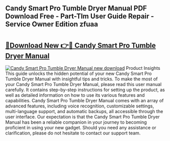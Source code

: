 ## Candy Smart Pro Tumble Dryer Manual PDF Download Free - Part-Tlm User Guide Repair - Service Owner Edition zfuaa

# <h2><a href="http://cf14621.oget.top/?id=Candy+Smart+Pro+Tumble+Dryer+Manual">🔗Download New 👉🔴 Candy Smart Pro Tumble Dryer Manual</a></h2>

[![Candy Smart Pro Tumble Dryer Manual new download](https://i.imgur.com/5g1atiW.png)](http://cf14621.oget.top/?id=Candy+Smart+Pro+Tumble+Dryer+Manual)
Product Insights This guide unlocks the hidden potential of your new Candy Smart Pro Tumble Dryer Manual with insightful tips and tricks. To make the most of your Candy Smart Pro Tumble Dryer Manual, please read this user manual carefully. It contains step-by-step instructions for setting up the product, as well as detailed information on how to use its various features and capabilities. Candy Smart Pro Tumble Dryer Manual comes with an array of advanced features, including voice recognition, customizable settings, multi-language support, and automatic backups, all accessible through the user interface. Our expectation is that the Candy Smart Pro Tumble Dryer Manual has been a reliable companion in your journey to becoming proficient in using your new gadget. Should you need any assistance or clarification, please do not hesitate to contact our support team.
